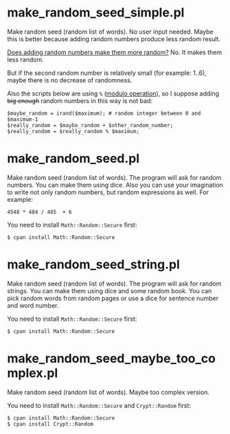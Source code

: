 make_random_seed_simple.pl
==========================

Make random seed (random list of words). No user input needed. Maybe this is better because adding random numbers produce less random result.

<a href="http://stackoverflow.com/questions/14741158/does-adding-random-numbers-make-them-more-random">Does adding random numbers make them more random?</a> No. It makes them less random.

But if the second random number is relatively small (for example: 1..6), maybe there is no decrease of randomness.

Also the scripts below are using `%` (<a href="http://en.wikipedia.org/wiki/Modulo_operation">modulo operation</a>), so I suppose adding ~~big enough~~ random numbers in this way is not bad:

```
$maybe_random = irand($maximum); # random integer between 0 and $maximum-1
$really_random = $maybe_random + $other_random_number;
$really_random = $really_random % $maximum;
```


make_random_seed.pl
===================

Make random seed (random list of words). The program will ask for random numbers. You can make them using dice. Also you can use your imagination to write not only random numbers, but random expressions as well. For example: 

```
4548 * 484 / 485  + 6
```

You need to install `Math::Random::Secure` first:

```
$ cpan install Math::Random::Secure 
```

make_random_seed_string.pl
==========================

Make random seed (random list of words). The program will ask for random strings. You can make them using dice and some random book. You can pick random words from random pages or use a dice for sentence number and word number.

You need to install `Math::Random::Secure` first:

```
$ cpan install Math::Random::Secure 
```

make_random_seed_maybe_too_complex.pl
=====================================

Make random seed (random list of words). Maybe too complex version.

You need to install `Math::Random::Secure` and `Crypt::Random` first:

```
$ cpan install Math::Random::Secure 
$ cpan install Crypt::Random
```
